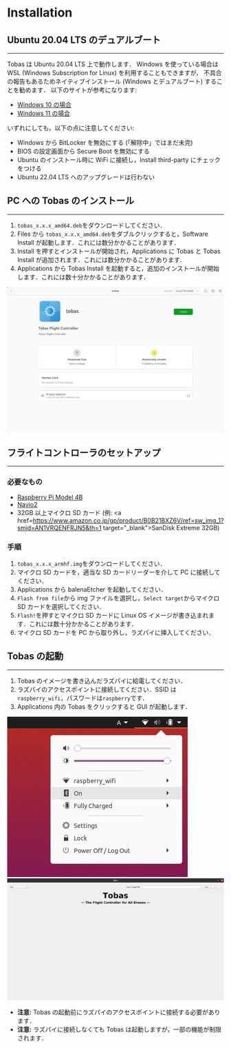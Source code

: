 # Installation

## Ubuntu 20.04 LTS のデュアルブート

---

Tobas は Ubuntu 20.04 LTS 上で動作します．
Windows を使っている場合は WSL (Windows Subscription for Linux) を利用することもできますが，
不具合の報告もあるためネイティブインストール (Windows とデュアルブート) することを勧めます．
以下のサイトが参考になります:

- <a href=https://guminote.sakura.ne.jp/archives/233 target="_blank">Windows 10 の場合</a>
- <a href=https://jp.minitool.com/partition-disk/windows-11-and-linux-dual-boot.html target="_blank">Windows 11 の場合</a>

いずれにしても，以下の点に注意してください:

- Windows から BitLocker を無効にする (「解除中」ではまだ未完)
- BIOS の設定画面から Secure Boot を無効にする
- Ubuntu のインストール時に WiFi に接続し，Install third-party にチェックをつける
- Ubuntu 22.04 LTS へのアップグレードは行わない

## PC への Tobas のインストール

---

1. `tobas_x.x.x_amd64.deb`をダウンロードしてください．
1. Files から `tobas_x.x.x_amd64.deb`をダブルクリックすると，Software Install が起動します．これには数分かかることがあります．
1. Install を押すとインストールが開始され，Applications に Tobas と Tobas Install が追加されます．これには数分かかることがあります．
1. Applications から Tobas Install を起動すると，追加のインストールが開始します．これには数十分かかることがあります．

![software_install](resources/installation/software_install.png)

## フライトコントローラのセットアップ

---

### 必要なもの

- <a href=https://www.raspberrypi.com/products/raspberry-pi-4-model-b/ target="_blank">Raspberry Pi Model 4B</a>
- <a href=https://navio2.hipi.io/ target="_blank">Navio2</a>
- 32GB 以上マイクロ SD カード (例: <a href=https://www.amazon.co.jp/gp/product/B0B21BXZ6V/ref=sw_img_1?smid=AN1VRQENFRJN5&th=1 target="\_blank">SanDisk Extreme 32GB</a>)

### 手順

1. `tobas_x.x.x_armhf.img`をダウンロードしてください．
1. マイクロ SD カードを，適当な SD カードリーダーを介して PC に接続してください．
1. Applications から balenaEtcher を起動してください．
1. `Flash from file`から img ファイルを選択し，`Select target`からマイクロ SD カードを選択してください．
1. `Flash!`を押すとマイクロ SD カードに Linux OS イメージが書き込まれます．これには数十分かかることがあります．
1. マイクロ SD カードを PC から取り外し，ラズパイに挿入してください．

## Tobas の起動

---

1. Tobas のイメージを書き込んだラズパイに給電してください．
1. ラズパイのアクセスポイントに接続してください．SSID は`raspberry_wifi`，パスワードは`raspberry`です．
1. Applications 内の Tobas をクリックすると GUI が起動します．

![wifi](resources/gazebo_simulation/wifi.png)
![tobas_gcs](resources/installation/tobas_gcs.png)

- **注意:** Tobas の起動前にラズパイのアクセスポイントに接続する必要があります．
- **注意:** ラズパイに接続しなくても Tobas は起動しますが，一部の機能が制限されます．
